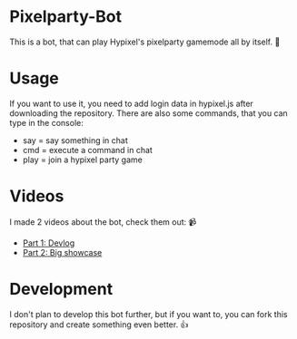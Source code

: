 # Pixelparty-Bot
This is a bot, that can play Hypixel's pixelparty gamemode all by itself. 🤖

# Usage
If you want to use it, you need to add login data in hypixel.js after downloading the repository.
There are also some commands, that you can type in the console:
- say = say something in chat
- cmd = execute a command in chat
- play = join a hypixel party game

# Videos
I made 2 videos about the bot, check them out: 📹
- [Part 1: Devlog](https://www.youtube.com/watch?v=Up9ajyoPd6o)
- [Part 2: Big showcase](https://www.youtube.com/watch?v=9TGnU9o7zv8)

# Development
I don't plan to develop this bot further, but if you want to,
you can fork this repository and create something even better. 👍
